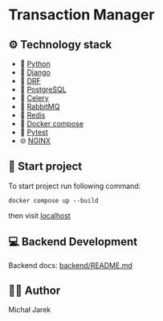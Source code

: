 # Transaction Manager

## ⚙️ Technology stack

- 🐍 [Python](https://www.python.org/)
- 🔨 [Django](https://www.djangoproject.com/)
- 🔧 [DRF](https://www.django-rest-framework.org/)
- 🐘 [PostgreSQL](https://www.postgresql.org/)
- 🌱 [Celery](https://docs.celeryq.dev/en/stable/index.html)
- 🐰 [RabbitMQ](https://www.rabbitmq.com/)
- 🔑 [Redis](https://redis.io/)
- 🐳 [Docker compose](https://docs.docker.com/compose/)
- 🧪 [Pytest](https://docs.pytest.org/en/stable/)
- 🌐 [NGINX](https://nginx.org/en/)

## 🚀 Start project

To start project run following command:

`docker compose up --build`

then visit [localhost](http://localhost/)

## 💻 Backend Development

Backend docs: [backend/README.md](backend/README.md)

## 👨‍💻 Author

Michał Jarek
